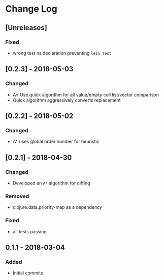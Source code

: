# Change Log


## [Unreleases]

### Fixed
- wrong test ns declaration preventing `lein test`


## [0.2.3] - 2018-05-03
### Changed
- A* Use quick algorithm for all value/empty coll list/vector comparison
- Quick algorithm aggressively converts replacement

## [0.2.2] - 2018-05-02
### Changed
- A* uses global order number for heuristic

## [0.2.1] - 2018-04-30
### Changed
- Developed an `A*` algorithm for diffing

### Removed
- clojure.data.priority-map as a dependency

### Fixed
- all tests passing

## 0.1.1 - 2018-03-04
### Added
- Initial commits

[Unreleased]: https://github.com/juji-io/editscript/compare/0.2.3...HEAD
[0.2.0]: https://github.com/juji-io/editscript/compare/0.1.1...0.2.0
